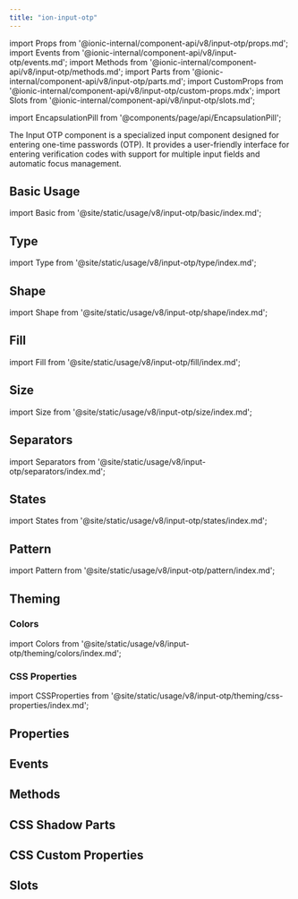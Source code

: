 ```yaml
---
title: "ion-input-otp"
---
```

import Props from '@ionic-internal/component-api/v8/input-otp/props.md';
import Events from '@ionic-internal/component-api/v8/input-otp/events.md';
import Methods from '@ionic-internal/component-api/v8/input-otp/methods.md';
import Parts from '@ionic-internal/component-api/v8/input-otp/parts.md';
import CustomProps from '@ionic-internal/component-api/v8/input-otp/custom-props.mdx';
import Slots from '@ionic-internal/component-api/v8/input-otp/slots.md';

<head>
  <title>ion-input-otp: One-Time Password Input Component</title>
  <meta name="description" content="ion-input-otp is a component for entering one-time passwords (OTP) with support for multiple input fields and automatic focus management." />
</head>

import EncapsulationPill from '@components/page/api/EncapsulationPill';

<EncapsulationPill type="scoped" />

The Input OTP component is a specialized input component designed for entering one-time passwords (OTP). It provides a user-friendly interface for entering verification codes with support for multiple input fields and automatic focus management.

## Basic Usage

import Basic from '@site/static/usage/v8/input-otp/basic/index.md';

<Basic />

## Type

import Type from '@site/static/usage/v8/input-otp/type/index.md';

<Type />

## Shape

import Shape from '@site/static/usage/v8/input-otp/shape/index.md';

<Shape />

## Fill

import Fill from '@site/static/usage/v8/input-otp/fill/index.md';

<Fill />

## Size

import Size from '@site/static/usage/v8/input-otp/size/index.md';

<Size />

## Separators

import Separators from '@site/static/usage/v8/input-otp/separators/index.md';

<Separators />

## States

import States from '@site/static/usage/v8/input-otp/states/index.md';

<States />

## Pattern

import Pattern from '@site/static/usage/v8/input-otp/pattern/index.md';

<Pattern />

## Theming

### Colors

import Colors from '@site/static/usage/v8/input-otp/theming/colors/index.md';

<Colors />

### CSS Properties

import CSSProperties from '@site/static/usage/v8/input-otp/theming/css-properties/index.md';

<CSSProperties />

## Properties
<Props />

## Events
<Events />

## Methods
<Methods />

## CSS Shadow Parts
<Parts />

## CSS Custom Properties
<CustomProps />

## Slots
<Slots />
